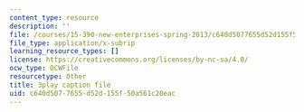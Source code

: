 ```yaml
---
content_type: resource
description: ''
file: /courses/15-390-new-enterprises-spring-2013/c640d5077655d52d155f50a561c20eac_zWgGX71Iws.srt
file_type: application/x-subrip
learning_resource_types: []
license: https://creativecommons.org/licenses/by-nc-sa/4.0/
ocw_type: OCWFile
resourcetype: Other
title: 3play caption file
uid: c640d507-7655-d52d-155f-50a561c20eac
---
```

